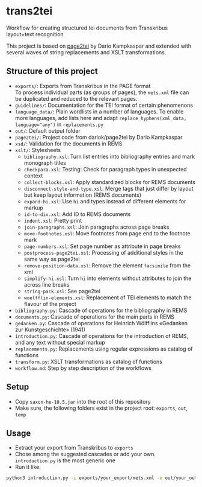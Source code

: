 # trans2tei

Workflow for creating structured tei documents from Transkribus layout+text recognition

This project is based on [page2tei](https://github.com/dariok/page2tei) by Dario Kampkaspar and extended with several waves of
string replacements and XSLT transformations.

## Structure of this project

- `exports/`: Exports from Transkribus in the PAGE format  
  To process individual parts (as groups of pages), the `mets.xml` file can be duplicated and reduced
  to the relevant pages.
- `guidelines/`: Documentation for the TEI format of certain phenomenons
- `language_data/`: Plain wordlists in a number of languages. To enable more languages, add lists here and
  adapt `replace_hyphens(xml_data, language="any")` in `replacements.py`
- `out/`: Default output folder
- `page2tei/`: Project code from dariok/page2tei by Dario Kampkaspar
- `xsd/`: Validation for the documents in REMS
- `xslt/`: Stylesheets
  - `bibliography.xsl`: Turn list entries into bibliography entries and mark monograph titles
  - `checkpara.xsl`: Testing: Check for paragraph types in unexpected context
  - `collect-blocks.xsl`: Apply standardized blocks for REMS documents
  - `disconnect-style-and-type.xsl`: Merge tags that just differ by layout but keep layout information (REMS documents)
  - `expand-hi.xsl`: Use `hi` and types instead of different elements for markup
  - `id-to-div.xsl`: Add ID to REMS documents
  - `indent.xsl`: Pretty print
  - `join-paragraphs.xsl`: Join paragraphs across page breaks
  - `move-footnotes.xsl`: Move footnotes from page end to the footnote mark
  - `page-numbers.xsl`: Set page number as attribute in page breaks
  - `postprocess-page2tei.xsl`: Processing of additional styles in the same way as page2tei
  - `remove-position-data.xsl`: Remove the element `facsimile` from the xml
  - `simplify-hi.xsl`: Turn `hi` into elements without attributes to join the across line breaks
  - `string-pack.xsl`: See page2tei
  - `woelfflin-elements.xsl`: Replacement of TEI elements to match the flavour of the project
- `bibliography.py`: Cascade of operations for the bibliography in REMS
- `documents.py`: Cascade of operations for the main parts in REMS
- `gedanken.py`: Cascade of operations for Heinrich Wölfflins «Gedanken zur Kunstgeschichte» (1941)
- `introduction.py`: Cascade of operations for the introduction of REMS, and any text without special markup
- `replacements.py`: Replacements using regular expressions as catalog of functions
- `transform.py`: XSLT transformations as catalog of functions
- `workflow.md`: Step by step description of the workflows

## Setup

- Copy `saxon-he-10.5.jar` into the root of this repository
- Make sure, the following folders exist in the project root: `exports`, `out`, `temp`

## Usage

- Extract your export from Transkribus to `exports`
- Chose among the suggested cascades or add your own. `introduction.py` is the most generic one
- Run it like:

```bash
python3 introduction.py -i exports/your_export/mets.xml -o out/your_output.xml
```
